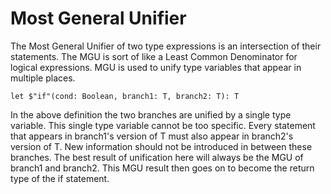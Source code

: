 # Most General Unifier

The Most General Unifier of two type expressions is an intersection of their statements.
The MGU is sort of like a Least Common Denominator for logical expressions.
MGU is used to unify type variables that appear in multiple places.

```lsts
let $"if"(cond: Boolean, branch1: T, branch2: T): T
```

In the above definition the two branches are unified by a single type variable.
This single type variable cannot be too specific.
Every statement that appears in branch1's version of T must also appear in branch2's version of T.
New information should not be introduced in between these branches.
The best result of unification here will always be the MGU of branch1 and branch2.
This MGU result then goes on to become the return type of the if statement.
